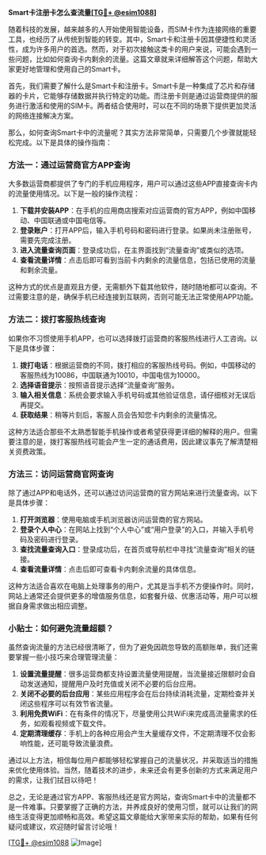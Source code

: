 **Smart卡注册卡怎么查流量[[TG💪+ @esim1088](https://t.me/s/esim1088)]**

随着科技的发展，越来越多的人开始使用智能设备，而SIM卡作为连接网络的重要工具，也经历了从传统到智能的转变。其中，Smart卡和注册卡因其便捷性和灵活性，成为许多用户的首选。然而，对于初次接触这类卡的用户来说，可能会遇到一些问题，比如如何查询卡内剩余的流量。这篇文章就来详细解答这个问题，帮助大家更好地管理和使用自己的Smart卡。

首先，我们需要了解什么是Smart卡和注册卡。Smart卡是一种集成了芯片和存储器的卡片，它能够存储数据并执行特定的功能。而注册卡则是通过运营商提供的服务进行激活和使用的SIM卡。两者结合使用时，可以在不同的场景下提供更加灵活的网络连接解决方案。

那么，如何查询Smart卡中的流量呢？其实方法非常简单，只需要几个步骤就能轻松完成。以下是具体的操作指南：

### 方法一：通过运营商官方APP查询

大多数运营商都提供了专门的手机应用程序，用户可以通过这些APP直接查询卡内的流量使用情况。以下是一般的操作流程：

1. **下载并安装APP**：在手机的应用商店搜索对应运营商的官方APP，例如中国移动、中国联通或中国电信等。
2. **登录账户**：打开APP后，输入手机号码和密码进行登录。如果尚未注册账号，需要先完成注册。
3. **进入流量查询页面**：登录成功后，在主界面找到“流量查询”或类似的选项。
4. **查看流量详情**：点击后即可看到当前卡内剩余的流量信息，包括已使用的流量和剩余流量。

这种方式的优点是直观且方便，无需额外下载其他软件，随时随地都可以查询。不过需要注意的是，确保手机已经连接到互联网，否则可能无法正常使用APP功能。

### 方法二：拨打客服热线查询

如果你不习惯使用手机APP，也可以选择拨打运营商的客服热线进行人工咨询。以下是具体步骤：

1. **拨打电话**：根据运营商的不同，拨打相应的客服热线号码。例如，中国移动的客服热线为10086，中国联通为10010，中国电信为10000。
2. **选择语音提示**：按照语音提示选择“流量查询”服务。
3. **输入相关信息**：系统会要求输入手机号码或其他验证信息，请仔细核对无误后再提交。
4. **获取结果**：稍等片刻后，客服人员会告知您卡内剩余的流量情况。

这种方法适合那些不太熟悉智能手机操作或者希望获得更详细的解释的用户。但需要注意的是，拨打客服热线可能会产生一定的通话费用，因此建议事先了解清楚相关资费政策。

### 方法三：访问运营商官网查询

除了通过APP和电话外，还可以通过访问运营商的官方网站来进行流量查询。以下是具体步骤：

1. **打开浏览器**：使用电脑或手机浏览器访问运营商的官方网站。
2. **登录个人中心**：在网站上找到“个人中心”或“用户登录”的入口，并输入手机号码及密码进行登录。
3. **查找流量查询入口**：登录成功后，在首页或导航栏中寻找“流量查询”相关的链接。
4. **查看流量详情**：点击后即可查看卡内剩余流量的具体信息。

这种方法适合喜欢在电脑上处理事务的用户，尤其是当手机不方便操作时。同时，网站上通常还会提供更多的增值服务信息，如套餐升级、优惠活动等，用户可以根据自身需求做出相应调整。

### 小贴士：如何避免流量超额？

虽然查询流量的方法已经很清晰了，但为了避免因疏忽导致的高额账单，我们还需要掌握一些小技巧来合理管理流量：

1. **设置流量提醒**：很多运营商都支持设置流量使用提醒，当流量接近限额时会自动发送通知，提醒用户及时充值或关闭不必要的后台应用。
2. **关闭不必要的后台应用**：某些应用程序会在后台持续消耗流量，定期检查并关闭这些程序可以有效节省流量。
3. **利用免费WiFi**：在有条件的情况下，尽量使用公共WiFi来完成高流量需求的任务，如观看视频或下载文件。
4. **定期清理缓存**：手机上的各种应用会产生大量缓存文件，不定期清理不仅会影响性能，还可能导致流量浪费。

通过以上方法，相信每位用户都能够轻松掌握自己的流量状况，并采取适当的措施来优化使用体验。当然，随着技术的进步，未来还会有更多创新的方式来满足用户的需求，让我们拭目以待吧！

总之，无论是通过官方APP、客服热线还是官方网站，查询Smart卡中的流量都不是一件难事。只要掌握了正确的方法，并养成良好的使用习惯，就可以让我们的网络生活变得更加顺畅和高效。希望这篇文章能给大家带来实际的帮助，如果有任何疑问或建议，欢迎随时留言讨论哦！

[[TG💪+ @esim1088](https://t.me/s/esim1088) ![Image](https://i.postimg.cc/4NQfJmqS/Snipaste-2025-05-13-00-14-12.png)]